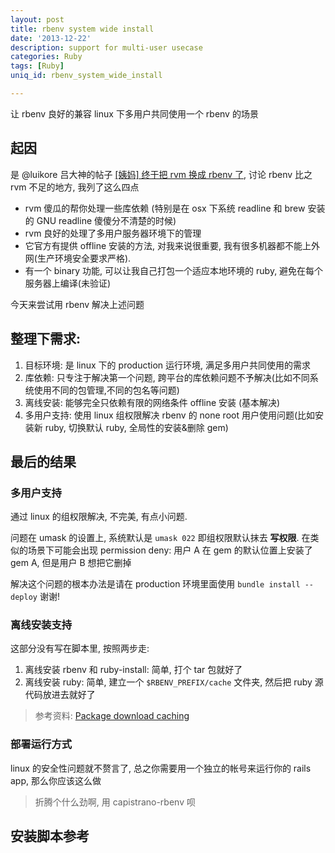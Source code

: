 ```yaml
---
layout: post
title: rbenv system wide install
date: '2013-12-22'
description: support for multi-user usecase
categories: Ruby
tags: [Ruby]
uniq_id: rbenv_system_wide_install

---
```


让 rbenv 良好的兼容 linux 下多用户共同使用一个 rbenv 的场景

## 起因

是 @luikore 吕大神的帖子 [[姨妈] 终于把 rvm 换成 rbenv 了](http://ruby-china.org/topics/16073), 讨论 rbenv 比之 rvm 不足的地方, 我列了这么四点

- rvm 傻瓜的帮你处理一些库依赖 (特别是在 osx 下系统 readline 和 brew 安装的 GNU readline 傻傻分不清楚的时候)
- rvm 良好的处理了多用户服务器环境下的管理
- 它官方有提供 offline 安装的方法, 对我来说很重要, 我有很多机器都不能上外网(生产环境安全要求严格).
- 有一个 binary 功能, 可以让我自己打包一个适应本地环境的 ruby, 避免在每个服务器上编译(未验证)

今天来尝试用 rbenv 解决上述问题

## 整理下需求:

1. 目标环境: 是 linux 下的 production 运行环境, 满足多用户共同使用的需求
2. 库依赖: 只专注于解决第一个问题, 跨平台的库依赖问题不予解决(比如不同系统使用不同的包管理,不同的包名等问题)
3. 离线安装: 能够完全只依赖有限的网络条件 offline 安装 (基本解决)
4. 多用户支持: 使用 linux 组权限解决 rbenv 的 none root 用户使用问题(比如安装新 ruby, 切换默认 ruby, 全局性的安装&删除 gem)

## 最后的结果

### 多用户支持

通过 linux 的组权限解决, 不完美, 有点小问题.

问题在 umask 的设置上, 系统默认是 `umask 022` 即组权限默认抹去 __写权限__. 在类似的场景下可能会出现 permission deny: 用户 A 在 gem 的默认位置上安装了 gem A, 但是用户 B 想把它删掉

解决这个问题的根本办法是请在 production 环境里面使用 `bundle install --deploy` 谢谢!

### 离线安装支持

这部分没有写在脚本里, 按照两步走:

1. 离线安装 rbenv 和 ruby-install: 简单, 打个 tar 包就好了
2. 离线安装 ruby: 简单, 建立一个 `$RBENV_PREFIX/cache` 文件夹, 然后把 ruby 源代码放进去就好了

> 参考资料: [Package download caching](https://github.com/sstephenson/ruby-build#package-download-caching)

### 部署运行方式

linux 的安全性问题就不赘言了, 总之你需要用一个独立的帐号来运行你的 rails app, 那么你应该这么做

> 折腾个什么劲啊, 用 capistrano-rbenv 呗

## 安装脚本参考

<div class="show-gist" data-gist-id="8064624"></div>
